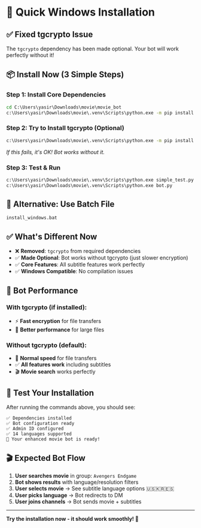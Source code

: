 # 🚀 Quick Windows Installation

## ✅ Fixed tgcrypto Issue

The `tgcrypto` dependency has been made optional. Your bot will work perfectly without it!

## 📦 Install Now (3 Simple Steps)

### Step 1: Install Core Dependencies
```cmd
cd C:\Users\yasir\Downloads\movie\movie_bot
c:\Users\yasir\Downloads\movie\.venv\Scripts\python.exe -m pip install -r requirements.txt
```

### Step 2: Try to Install tgcrypto (Optional)
```cmd
c:\Users\yasir\Downloads\movie\.venv\Scripts\python.exe -m pip install --only-binary=all tgcrypto
```
*If this fails, it's OK! Bot works without it.*

### Step 3: Test & Run
```cmd
c:\Users\yasir\Downloads\movie\.venv\Scripts\python.exe simple_test.py
c:\Users\yasir\Downloads\movie\.venv\Scripts\python.exe bot.py
```

## 🎯 Alternative: Use Batch File
```cmd
install_windows.bat
```

## ✅ What's Different Now

- ❌ **Removed**: `tgcrypto` from required dependencies
- ✅ **Made Optional**: Bot works without tgcrypto (just slower encryption)
- ✅ **Core Features**: All subtitle features work perfectly
- ✅ **Windows Compatible**: No compilation issues

## 🔧 Bot Performance

### With tgcrypto (if installed):
- ⚡ **Fast encryption** for file transfers
- 🚀 **Better performance** for large files

### Without tgcrypto (default):
- 📁 **Normal speed** for file transfers  
- ✅ **All features work** including subtitles
- 🎬 **Movie search** works perfectly

## 🧪 Test Your Installation

After running the commands above, you should see:
```
✅ Dependencies installed
✅ Bot configuration ready
✅ Admin ID configured
✅ 14 languages supported
🚀 Your enhanced movie bot is ready!
```

## 🎬 Expected Bot Flow

1. **User searches movie** in group: `Avengers Endgame`
2. **Bot shows results** with language/resolution filters
3. **User selects movie** → See subtitle language options 🇺🇸🇰🇷🇪🇸
4. **User picks language** → Bot redirects to DM  
5. **User joins channels** → Bot sends movie + subtitles

---

**Try the installation now - it should work smoothly! 🚀**